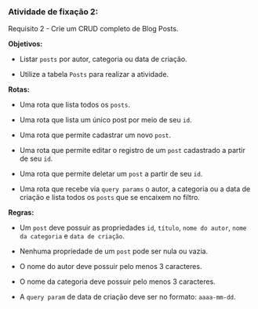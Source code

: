 ###  Atividade de fixação 2:

Requisito 2 - Crie um CRUD completo de Blog Posts.

**Objetivos:**

* Listar `posts` por autor, categoria ou data de criação.

* Utilize a tabela `Posts` para realizar a atividade.

**Rotas:**

* Uma rota que lista todos os `posts`.

* Uma rota que lista um único post por meio de seu `id`.

* Uma rota que permite cadastrar um novo `post`.

* Uma rota que permite editar o registro de um `post` cadastrado a partir de seu `id`.

* Uma rota que permite deletar um `post` a partir de seu `id`.

* Uma rota que recebe via `query params` o autor, a categoria ou a data de criação e lista todos os `posts` que se encaixem no filtro.

**Regras:**

* Um `post` deve possuir as propriedades `id`, `título`, `nome do autor`, `nome da categoria` e `data de criação`.

* Nenhuma propriedade de um `post` pode ser nula ou vazia.

* O nome do autor deve possuir pelo menos 3 caracteres.

* O nome da categoria deve possuir pelo menos 3 caracteres.

* A `query param` de data de criação deve ser no formato: `aaaa-mm-dd`.


